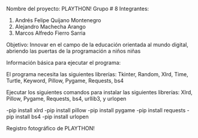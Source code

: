 Nombre del proyecto: PLAYTHON! 
Grupo # 8 
Integrantes:

1. Andrés Felipe Quijano Montenegro
2. Alejandro Machecha Arango
3. Marcos Alfredo Fierro Sarria

Objetivo: Innovar en el campo de la educación orientada al mundo digital, abriendo las puertas de la programación a niños niñas

Información básica para ejecutar el programa:

El programa necesita las siguientes librerías: Tkinter, Random, Xlrd, Time, Turtle, Keyword, Pillow, Pygame, Requests, bs4

Ejecutar los siguientes comandos para instalar las siguientes librerías: Xlrd, Pillow, Pygame, Requests, bs4, urllib3, y urlopen  
 
-pip install xlrd
-pip install pillow
-pip install pygame
-pip install requests
-pip install bs4
-pip install urlopen

Registro fotográfico de PLAYTHON!
